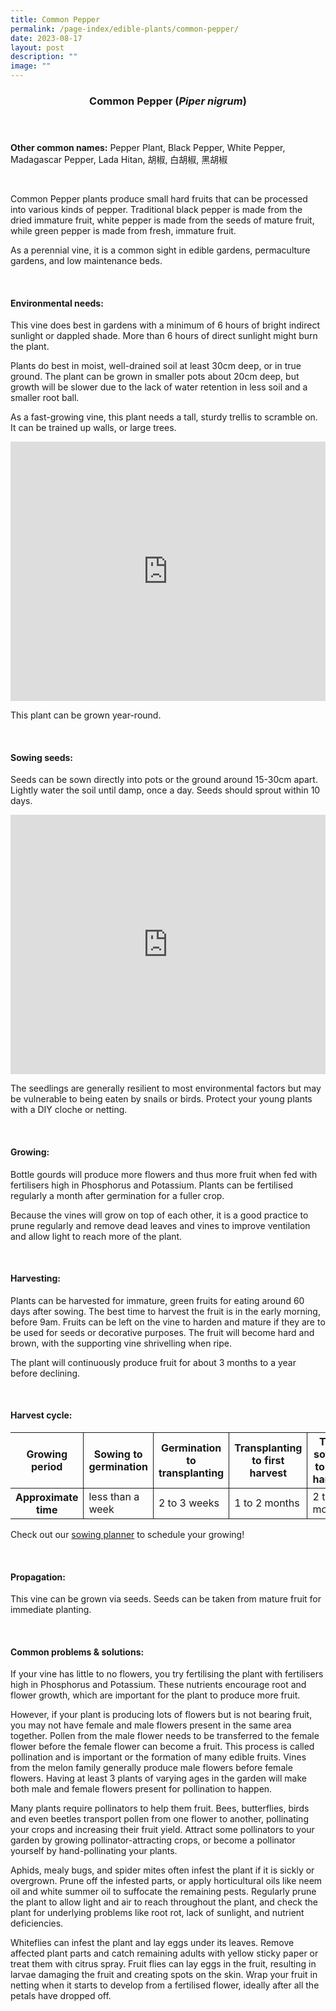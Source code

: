 ```yaml
---
title: Common Pepper
permalink: /page-index/edible-plants/common-pepper/
date: 2023-08-17
layout: post
description: ""
image: ""
---
```

<header>
	<h3>Common Pepper (<em>Piper nigrum</em>)</h3>
</header>
	
<section>
	<p><strong>Other common names:</strong> Pepper Plant, Black Pepper, White Pepper, Madagascar Pepper, Lada Hitan, 胡椒, 白胡椒, 黑胡椒</p>
	<br>
</section>

<section>
	<p>Common Pepper plants produce small hard fruits that can be processed into various kinds of pepper. Traditional black pepper is made from the dried immature fruit, white pepper is made from the seeds of mature fruit, while green pepper is made from fresh, immature fruit.</p>
	<p>As a perennial vine, it is a common sight in edible gardens, permaculture gardens, and low maintenance beds.</p>
	<br>
</section>

<section>
	<h4>Environmental needs:</h4>
	<p>This vine does best in gardens with a minimum of 6 hours of bright indirect sunlight or dappled shade. More than 6 hours of direct sunlight might burn the plant.</p>
	<p>Plants do best in moist, well-drained soil at least 30cm deep, or in true ground. The plant can be grown in smaller pots about 20cm deep, but growth will be slower due to the lack of water retention in less soil and a smaller root ball.</p>
	<p>As a fast-growing vine, this plant needs a tall, sturdy trellis to scramble on. It can be trained up walls, or large trees.</p>
	<iframe width="100%" height="415" src="https://www.youtube.com/embed/SUQGxxAAcNs" title="YouTube video player" frameborder="0" allow="accelerometer; autoplay; clipboard-write; encrypted-media; gyroscope; picture-in-picture; web-share" allowfullscreen=""></iframe>	<br>
	<p>This plant can be grown year-round.</p>
	<br>
</section>

<section>
  <h4>Sowing seeds:</h4>
<p>Seeds can be sown directly into pots or the ground around 15-30cm apart. Lightly water the soil until damp, once a day. Seeds should sprout within 10 days.</p>
	<iframe width="100%" height="415" src="https://www.youtube.com/embed/x7J87wY7U6s" title="YouTube video player" frameborder="0" allow="accelerometer; autoplay; clipboard-write; encrypted-media; gyroscope; picture-in-picture; web-share" allowfullscreen=""></iframe>	<br>
	<p>The seedlings are generally resilient to most environmental factors but may be vulnerable to being eaten by snails or birds. Protect your young plants with a DIY cloche or netting.</p>
	<br>
</section>
	
<section>
	<h4>Growing:</h4>
<p>Bottle gourds will produce more flowers and thus more fruit when fed with fertilisers high in Phosphorus and Potassium. Plants can be fertilised regularly a month after germination for a fuller crop.</p>
	<p>Because the vines will grow on top of each other, it is a good practice to prune regularly and remove dead leaves and vines to improve ventilation and allow light to reach more of the plant.</p>
	<br>
</section>

<section>
	<h4>Harvesting:</h4>
<p>Plants can be harvested for immature, green fruits for eating around 60 days after sowing. The best time to harvest the fruit is in the early morning, before 9am.
Fruits can be left on the vine to harden and mature if they are to be used for seeds or decorative purposes. The fruit will become hard and brown, with the supporting vine shrivelling when ripe.</p>
	<p>The plant will continuously produce fruit for about 3 months to a year before declining.</p>
	<br>
</section>

<section>
	<h4>Harvest cycle:</h4>
	<table>
		<thead>
			<tr>
				<th style="border-bottom:0px; border-right:solid 1px;">Growing period</th>
				<th style="border-bottom:0px; border-right:solid 1px;">Sowing to germination</th>
				<th style="border-bottom:0px; border-right:solid 1px;">Germination to transplanting</th>
				<th style="border-bottom:0px; border-right:solid 1px;">Transplanting to first harvest</th>
				<th style="border-bottom:0px; border-left:solid 1px;">Total sowing to first harvest</th>
			</tr>
		</thead>
		<tbody>
			<tr>
				<th style="border-right:solid 1px;">Approximate time</th>
				<td style="border-right:solid 1px;">less than a week</td>
				<td style="border-right:solid 1px;">2 to 3 weeks</td>
				<td style="border-right:solid 1px;">1 to 2 months</td>
				<td style="border-left:solid 1px;">2 to 3 months</td>
			</tr>
		</tbody>
	</table>
	<p>Check out our&nbsp;<a href="https://staging.dmhtu0pi4p9u7.amplifyapp.com/digital-tools/sowing-planner/">sowing planner</a>&nbsp;to schedule your growing! </p>
	<br>
</section>

<section>
	<h4>Propagation:</h4>
	<p>This vine can be grown via seeds. Seeds can be taken from mature fruit for immediate planting.</p>
	<br>
</section>

<section>
	<h4>Common problems &amp; solutions:</h4>
	<p>If your vine has little to no flowers, you try fertilising the plant with fertilisers high in Phosphorus and Potassium. These nutrients encourage root and flower growth, which are important for the plant to produce more fruit.</p><p>
	</p><p>However, if your plant is producing lots of flowers but is not bearing fruit, you may not have female and male flowers present in the same area together. Pollen from the male flower needs to be transferred to the female flower before the female flower can become a fruit. This process is called pollination and is important or the formation of many edible fruits. Vines from the melon family generally produce male flowers before female flowers. Having at least 3 plants of varying ages in the garden will make both male and female flowers present for pollination to happen.</p>
	<p>Many plants require pollinators to help them fruit. Bees, butterflies, birds and even beetles transport pollen from one flower to another, pollinating your crops and increasing their fruit yield. Attract some pollinators to your garden by growing pollinator-attracting crops, or become a pollinator yourself by hand-pollinating your plants.</p>
	<p>Aphids, mealy bugs, and spider mites often infest the plant if it is sickly or overgrown. Prune off the infested parts, or apply horticultural oils like neem oil and white summer oil to suffocate the remaining pests. Regularly prune the plant to allow light and air to reach throughout the plant, and check the plant for underlying problems like root rot, lack of sunlight, and nutrient deficiencies.</p>
	<p>Whiteflies can infest the plant and lay eggs under its leaves. Remove affected plant parts and catch remaining adults with yellow sticky paper or treat them with citrus spray. 
Fruit flies can lay eggs in the fruit, resulting in larvae damaging the fruit and creating spots on the skin. Wrap your fruit in netting when it starts to develop from a fertilised flower, ideally after all the petals have dropped off.</p>
	<br>
</section>